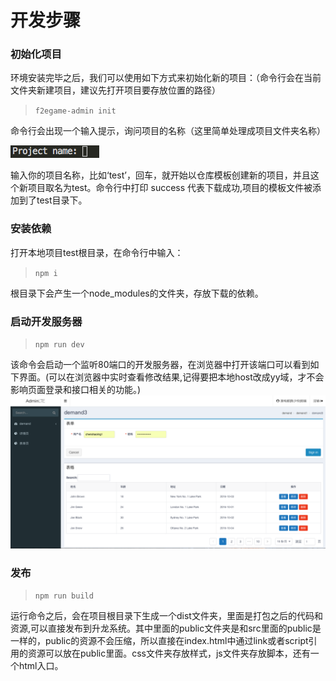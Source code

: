 # 开发步骤

### 初始化项目
  环境安装完毕之后，我们可以使用如下方式来初始化新的项目：（命令行会在当前文件夹新建项目，建议先打开项目要存放位置的路径） 

  > `f2egame-admin init`

  命令行会出现一个输入提示，询问项目的名称（这里简单处理成项目文件夹名称）

  ![image](../输入项目名称.png)

  输入你的项目名称，比如‘test’，回车，就开始以仓库模板创建新的项目，并且这个新项目取名为test。命令行中打印 success 代表下载成功,项目的模板文件被添加到了test目录下。

### 安装依赖

打开本地项目test根目录，在命令行中输入：
> ` npm i `

根目录下会产生一个node_modules的文件夹，存放下载的依赖。

### 启动开发服务器

> ` npm run dev `

该命令会启动一个监听80端口的开发服务器，在浏览器中打开该端口可以看到如下界面。(可以在浏览器中实时查看修改结果,记得要把本地host改成yy域，才不会影响页面登录和接口相关的功能。)
![image](../界面.png)

### 发布

>` npm run build `

运行命令之后，会在项目根目录下生成一个dist文件夹，里面是打包之后的代码和资源,可以直接发布到升龙系统。其中里面的public文件夹是和src里面的public是一样的，public的资源不会压缩，所以直接在index.html中通过link或者script引用的资源可以放在public里面。css文件夹存放样式，js文件夹存放脚本，还有一个html入口。
